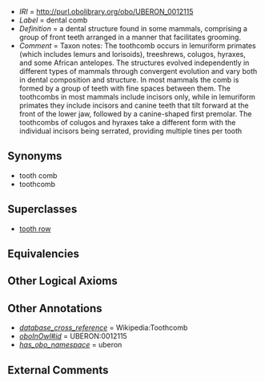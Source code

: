  * *IRI* = http://purl.obolibrary.org/obo/UBERON_0012115
 * *Label* = dental comb
 * *Definition* = a dental structure found in some mammals, comprising a group of front teeth arranged in a manner that facilitates grooming.
 * *Comment* = Taxon notes:  The toothcomb occurs in lemuriform primates (which includes lemurs and lorisoids), treeshrews, colugos, hyraxes, and some African antelopes. The structures evolved independently in different types of mammals through convergent evolution and vary both in dental composition and structure. In most mammals the comb is formed by a group of teeth with fine spaces between them. The toothcombs in most mammals include incisors only, while in lemuriform primates they include incisors and canine teeth that tilt forward at the front of the lower jaw, followed by a canine-shaped first premolar. The toothcombs of colugos and hyraxes take a different form with the individual incisors being serrated, providing multiple tines per tooth

## Synonyms

 * tooth comb
 * toothcomb

## Superclasses

 * [tooth row](../../UBERON/78/UBERON_0009678.md)

## Equivalencies


## Other Logical Axioms


## Other Annotations

 * *[database_cross_reference](../../ef/oboInOwl#hasDbXref.md)* = Wikipedia:Toothcomb
 * *[oboInOwl#id](../../id/oboInOwl#id.md)* = UBERON:0012115
 * *[has_obo_namespace](../../ce/oboInOwl#hasOBONamespace.md)* = uberon

## External Comments

